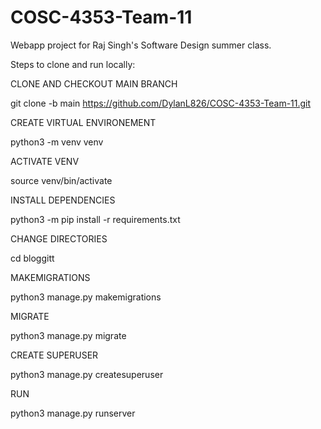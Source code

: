 # COSC-4353-Team-11
Webapp project for Raj Singh's Software Design summer class.

Steps to clone and run locally:

CLONE AND CHECKOUT MAIN BRANCH

git clone -b main https://github.com/DylanL826/COSC-4353-Team-11.git

CREATE VIRTUAL ENVIRONEMENT

python3 -m venv venv

ACTIVATE VENV

source venv/bin/activate

INSTALL DEPENDENCIES

python3 -m pip install -r requirements.txt

CHANGE DIRECTORIES

cd bloggitt

MAKEMIGRATIONS

python3 manage.py makemigrations

MIGRATE

python3 manage.py migrate

CREATE SUPERUSER

python3 manage.py createsuperuser

RUN

python3 manage.py runserver
